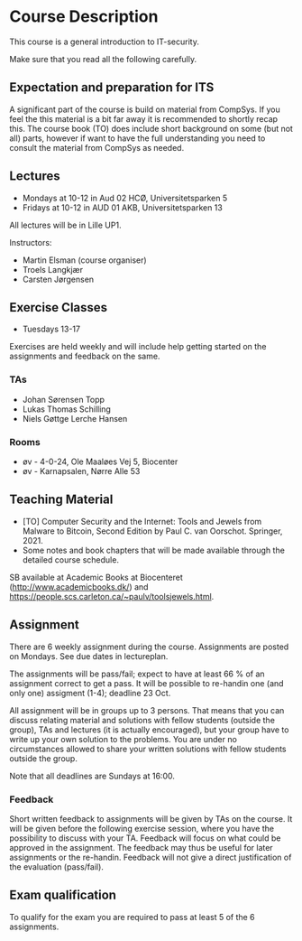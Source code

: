 # Course Description

This course is a general introduction to IT-security.

Make sure that you read all the following carefully.

## Expectation and preparation for ITS
A significant part of the course is build on material from CompSys. If you feel the this material is a bit far away it is recommended to shortly recap this. The course book (TO) does include short background on some (but not all) parts, however if want to have the full understanding you need to consult the material from CompSys as needed.

## Lectures

 * Mondays at 10-12 in Aud 02 HCØ, Universitetsparken 5
 * Fridays at 10-12 in AUD 01 AKB, Universitetsparken 13

All lectures will be in Lille UP1. 

Instructors:
  * Martin Elsman (course organiser)
  * Troels Langkjær
  * Carsten Jørgensen

## Exercise Classes

 * Tuesdays 13-17

Exercises are held weekly and will include help getting started on the assignments and feedback on the same.

### TAs
 * Johan Sørensen Topp
 * Lukas Thomas Schilling
 * Niels Gøttge Lerche Hansen

### Rooms

  * øv - 4-0-24, Ole Maaløes Vej 5, Biocenter 
  * øv - Karnapsalen, Nørre Alle 53

## Teaching Material

 * [TO] Computer Security and the Internet: Tools and Jewels from Malware to Bitcoin, Second Edition by Paul C. van Oorschot. Springer, 2021.
 * Some notes and book chapters that will be made available through the detailed course schedule.

SB available at Academic Books at Biocenteret (http://www.academicbooks.dk/) and https://people.scs.carleton.ca/~paulv/toolsjewels.html.

## Assignment

There are 6 weekly assignment during the course. Assignments are posted on Mondays. See due dates in lectureplan. 

The assignments will be pass/fail; expect to have at least 66 % of an assignment correct to get a pass. It will be possible to re-handin one (and only one) assigment (1-4); deadline 23 Oct.

All assignment will be in groups up to 3 persons. That means that you can discuss relating material and solutions with fellow students (outside the group), TAs and lectures (it is actually encouraged), but your group have to write up your own solution to the problems. You are under no circumstances allowed to share your written solutions with fellow students outside the group.

Note that all deadlines are Sundays at 16:00.

### Feedback
Short written feedback to assignments will be given by TAs on the course. It will be given before the following exercise session, where you have the possibility to discuss with your TA. Feedback will focus on what could be approved in the assignment. The feedback may thus be useful for later assignments or the re-handin. Feedback will not give a direct justification of the evaluation (pass/fail).

## Exam qualification

To qualify for the exam you are required to pass at least 5 of the 6 assignments.



